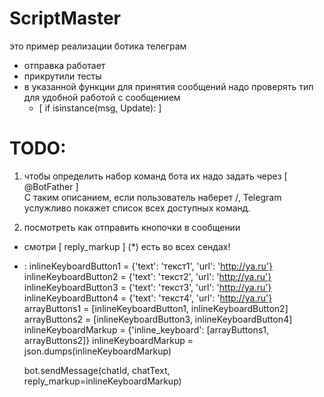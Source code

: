 # ScriptMaster
это пример реализации ботика телеграм

- отправка работает
- прикрутили тесты
- в указанной функции для принятия сообщений надо проверять тип
  для удобной работой с сообщением
  - [ if isinstance(msg, Update): ]
  
  
# TODO:  
1) чтобы определить набор команд бота их надо задать через [ @BotFather ]  
   C таким описанием, если пользователь наберет /, 
   Telegram услужливо покажет список всех доступных команд.
  
2) посмотреть как отправить кнопочки в сообщении 
  - смотри [ reply_markup ] (*) есть во всех сендах!     
  - :
    inlineKeyboardButton1 = {'text': 'текст1', 'url': 'http://ya.ru'}
    inlineKeyboardButton2 = {'text': 'текст2', 'url': 'http://ya.ru'}
    inlineKeyboardButton3 = {'text': 'текст3', 'url': 'http://ya.ru'}
    inlineKeyboardButton4 = {'text': 'текст4', 'url': 'http://ya.ru'}
    arrayButtons1 = [inlineKeyboardButton1, inlineKeyboardButton2]
    arrayButtons2 = [inlineKeyboardButton3, inlineKeyboardButton4]
    inlineKeyboardMarkup = {'inline_keyboard': [arrayButtons1, arrayButtons2]}
    inlineKeyboardMarkup = json.dumps(inlineKeyboardMarkup)

    bot.sendMessage(chatId, chatText, reply_markup=inlineKeyboardMarkup)
